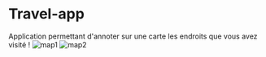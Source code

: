 # Travel-app
Application permettant d'annoter sur une carte les endroits que vous avez visité !
![map1](https://i.ibb.co/1f0KLjp/app1.png)
![map2](https://i.ibb.co/D9h9bMh/app2.png)
